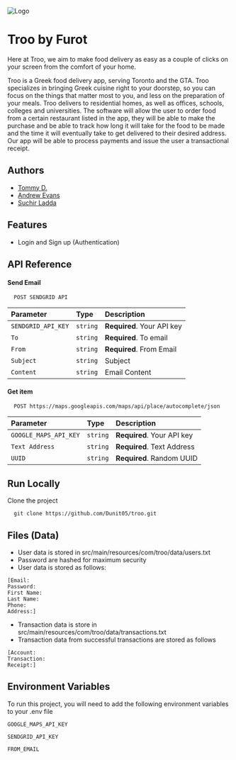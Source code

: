 ![Logo](https://filose-mirror.000webhostapp.com/furot.png)

# Troo by Furot

Here at Troo, we aim to make food delivery as easy as a couple of clicks on your screen from the comfort of your home.

Troo is a Greek food delivery app, serving Toronto and the GTA.
Troo specializes in bringing Greek cuisine right to your doorstep, so you can focus on the things that matter most to you, and less on the preparation of your meals.
Troo delivers to residential homes, as well as offices, schools, colleges and universities.
The software will allow the user to order food from a certain restaurant listed in the app, they will be able to make the purchase and be able to track how long it will take for the food to be made and the time it will eventually take to get delivered to their desired address.
Our app will be able to process payments and issue the user a transactional receipt.

## Authors

- [Tommy D.](https://www.tdmwebsolutions.com/team/tommy)
- [Andrew Evans](https://www.furot.tech)
- [Suchir Ladda](https://www.furot.tech)

## Features

- Login and Sign up (Authentication)

## API Reference

#### Send Email

```http
  POST SENDGRID API
```

| Parameter          | Type     | Description                |
| :----------------- | :------- | :------------------------- |
| `SENDGRID_API_KEY` | `string` | **Required**. Your API key |
| `To`               | `string` | **Required**. To email     |
| `From`             | `string` | **Required**. From Email   |
| `Subject`          | `string` | Subject                    |
| `Content`          | `string` | Email Content              |

#### Get item

```http
  POST https://maps.googleapis.com/maps/api/place/autocomplete/json
```

| Parameter             | Type     | Description                |
| :-------------------- | :------- | :------------------------- |
| `GOOGLE_MAPS_API_KEY` | `string` | **Required**. Your API key |
| `Text Address`        | `string` | **Required**. Text Address |
| `UUID`                | `string` | **Required**. Random UUID  |

## Run Locally

Clone the project

```
  git clone https://github.com/Dunit05/troo.git
```

## Files (Data)

- User data is stored in src/main/resources/com/troo/data/users.txt
- Password are hashed for maximum security
- User data is stored as follows:

```
[Email:
Password:
First Name:
Last Name:
Phone:
Address:]
```

- Transaction data is store in src/main/resources/com/troo/data/transactions.txt
- Transaction data from successful transactions are stored as follows

```
[Account:
Transaction:
Receipt:]
```

## Environment Variables

To run this project, you will need to add the following environment variables to your .env file

`GOOGLE_MAPS_API_KEY`

`SENDGRID_API_KEY`

`FROM_EMAIL`
